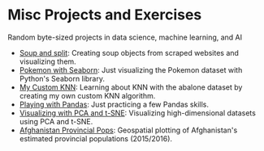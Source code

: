 # Misc Projects and Exercises
Random byte-sized projects in data science, machine learning, and AI

<ul>
  <li><a href='https://nbviewer.jupyter.org/github/alisiina/misc/blob/master/Soup%20and%20Split.ipynb'>Soup and split</a>: Creating soup objects from scraped websites and visualizing them.</li>
  <li><a href='https://nbviewer.jupyter.org/github/alisiina/misc/blob/master/Pokemon%20with%20Seaborn.ipynb'>Pokemon with Seaborn</a>: Just visualizing the Pokemon dataset with Python's Seaborn library.</li>
  <li><a href='https://nbviewer.jupyter.org/github/alisiina/misc/blob/master/My%20Custom%20KNN.ipynb'>My Custom KNN</a>: Learning about KNN with the abalone dataset by creating my own custom KNN algorithm.</li>
  <li><a href='https://nbviewer.jupyter.org/github/alisiina/misc/blob/master/Playing%20with%20Pandas.ipynb'>Playing with Pandas</a>: Just practicing a few Pandas skills.</li>
  <li><a href='https://nbviewer.jupyter.org/github/alisiina/misc/blob/master/Visualizing%20with%20PCA%20and%20t-SNE.ipynb'>Visualizing with PCA and t-SNE</a>: Visualizing high-dimensional datasets using PCA and t-SNE.</li>
  <li><a href='https://nbviewer.jupyter.org/github/alisiina/misc/blob/master/Afghanistan%20Provincial%20Pop%20Visuals.ipynb'>Afghanistan Provincial Pops<a/>: Geospatial plotting of Afghanistan's estimated provincial populations (2015/2016).</li>
</ul>
